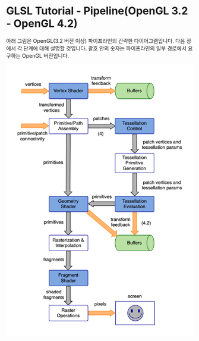 # GLSL Tutorial - Pipeline(OpenGL 3.2 - OpenGL 4.2)

아래 그림은 OpenGL(3.2 버전 이상) 파이프라인의 간략한 다이어그램입니다. 다음 장에서 각 단계에 대해 설명할 것입니다. 괄호 안의 숫자는 파이프라인의 일부 경로에서 요구하는 OpenGL 버전입니다.

![pipeline](../images/01_pipeline/01_pipeline.png)